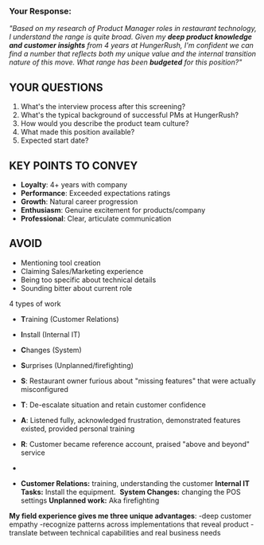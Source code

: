 
### Your Response:
_"Based on my research of Product Manager roles in restaurant technology, I understand the range is quite broad. Given my **deep product knowledge and customer insights** from 4 years at HungerRush, I'm confident we can find a number that reflects both my unique value and the internal transition nature of this move. What range has been **budgeted** for this position?"_
## **YOUR QUESTIONS**
1. What's the interview process after this screening?
2. What's the typical background of successful PMs at HungerRush?
3. How would you describe the product team culture?
4. What made this position available?
5. Expected start date?
## **KEY POINTS TO CONVEY**
- **Loyalty**: 4+ years with company
- **Performance**: Exceeded expectations ratings
- **Growth**: Natural career progression
- **Enthusiasm**: Genuine excitement for products/company
- **Professional**: Clear, articulate communication
## **AVOID**
- Mentioning tool creation
- Claiming Sales/Marketing experience
- Being too specific about technical details
- Sounding bitter about current role

4 types of work
- **T**raining (Customer Relations)
- **I**nstall (Internal IT)
- **C**hanges (System)
- **S**urprises (Unplanned/firefighting)

- **S**: Restaurant owner furious about "missing features" that were actually misconfigured
- **T**: De-escalate situation and retain customer confidence
- **A**: Listened fully, acknowledged frustration, demonstrated features existed, provided personal training
- **R**: Customer became reference account, praised "above and beyond" service
- 
- **Customer Relations:** training, understanding the customer 
**Internal IT Tasks:** Install the equipment. 
**System Changes:**  changing the POS settings 
**Unplanned work:** Aka firefighting


**My field experience gives me three unique advantages**:
-deep customer empathy
-recognize patterns across implementations that reveal product
-translate between technical capabilities and real business needs